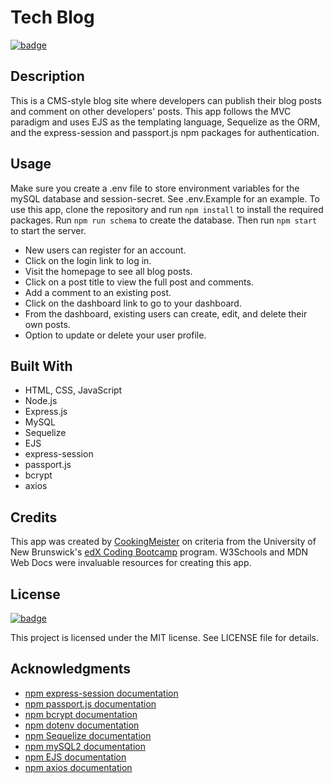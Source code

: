 # Tech Blog

[![badge](https://img.shields.io/badge/license-MIT-brightgreen.svg)](https://opensource.org/licenses/mit)

## Description

This is a CMS-style blog site where developers can publish their blog posts and comment on other developers' posts. This app follows the MVC paradigm and uses EJS as the templating language, Sequelize as the ORM, and the express-session and passport.js npm packages for authentication.

## Usage

Make sure you create a .env file to store environment variables for the mySQL database and session-secret. See .env.Example for an example. To use this app, clone the repository and run `npm install` to install the required packages. Run `npm run schema` to create the database. Then run `npm start` to start the server.

* New users can register for an account.
* Click on the login link to log in.
* Visit the homepage to see all blog posts.
* Click on a post title to view the full post and comments.
* Add a comment to an existing post.
* Click on the dashboard link to go to your dashboard.
* From the dashboard, existing users can create, edit, and delete their own posts.
* Option to update or delete your user profile.

## Built With

* HTML, CSS, JavaScript
* Node.js
* Express.js
* MySQL
* Sequelize
* EJS
* express-session
* passport.js
* bcrypt
* axios

## Credits

This app was created by [CookingMeister](https://github.com/CookingMeister) on criteria from the University of New Brunswick's [edX Coding Bootcamp](https://unb.ca/cel/bootcamps/coding.html) program. W3Schools and MDN Web Docs were invaluable resources for creating this app.

## License

[![badge](https://img.shields.io/badge/license-MIT-brightgreen.svg)](https://opensource.org/licenses/mit)

This project is licensed under the MIT license. See LICENSE file for details.

## Acknowledgments

* [npm express-session documentation](https://www.npmjs.com/package/express-session)
* [npm passport.js documentation](https://www.npmjs.com/package/passport)
* [npm bcrypt documentation](https://www.npmjs.com/package/bcrypt)
* [npm dotenv documentation](https://www.npmjs.com/package/dotenv)
* [npm Sequelize documentation](https://www.npmjs.com/package/sequelize)
* [npm mySQL2 documentation](https://www.npmjs.com/package/mysql2)
* [npm EJS documentation](https://www.npmjs.com/package/ejs)
* [npm axios documentation](https://www.npmjs.com/package/axios)
